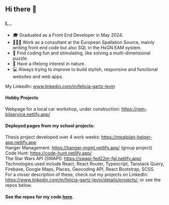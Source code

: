 ## Hi there 👋
### I...
- 🎓 Graduated as a Front End Developer in May 2024.
- 👩🏽‍💻 Work as a consultant at the European Spallation Source, mainly writing front end code but also SQL in the HxGN EAM system.
- 💜 Find coding fun and stimulating, like solving a multi-dimensional puzzle.
- 🌳 Have a lifelong interest in nature.
- 💻 Always trying to improve to build stylish, responsive and functional websites and web apps.

My LinkedIn: www.linkedin.com/in/felicia-gartz-levin <br>

#### Hobby Projects
Webpage for a local car workshop, under construction: https://rpm-bilservice.netlify.app/

#### Deployed pages from my school projects:

Thesis project developed over 4 work weeks: https://mealplan-helper-app.netlify.app <br>
Hanger Management: https://hanger-mgmt.netlify.app/ (group project)<br>
Code Hunt: https://code-hunt.netlify.app/<br>
The Star Wars API (SWAPI): https://swapi-fed22m-fgl.netlify.app/<br>
Technologies used include React, React Router, Typescript, Tanstack Query, Firebase, Google Maps, Places, Geocoding API, React Bootstrap, SCSS.  
For a closer description of these, check out my projects on LinkedIn: https://www.linkedin.com/in/felicia-gartz-levin/details/projects/, or see the repos below.

#### See the repos for my code [here](https://github.com/FeliciaGartzLevin?tab=repositories).

<!--
**FeliciaGartzLevin/FeliciaGartzLevin** is a ✨ _special_ ✨ repository because its `README.md` (this file) appears on your GitHub profile.

Here are some ideas to get you started:

- 🔭 I’m currently working on ...
- 🌱 I’m currently learning ...
- 👯 I’m looking to collaborate on ...
- 🤔 I’m looking for help with ...
- 💬 Ask me about ...
- 📫 How to reach me: ...
- 😄 Pronouns: ...
- ⚡ Fun fact: ...
-->
